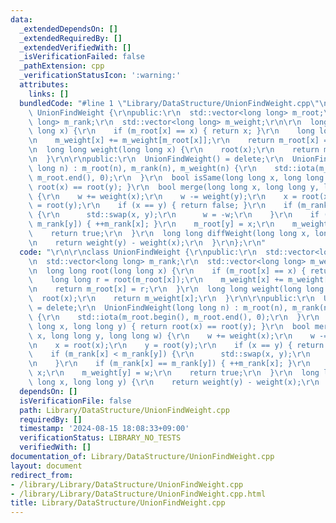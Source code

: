 ```yaml
---
data:
  _extendedDependsOn: []
  _extendedRequiredBy: []
  _extendedVerifiedWith: []
  _isVerificationFailed: false
  _pathExtension: cpp
  _verificationStatusIcon: ':warning:'
  attributes:
    links: []
  bundledCode: "#line 1 \"Library/DataStructure/UnionFindWeight.cpp\"\n\r\n\r\nclass\
    \ UnionFindWeight {\r\npublic:\r\n  std::vector<long long> m_root;\r\n  std::vector<long\
    \ long> m_rank;\r\n  std::vector<long long> m_weight;\r\n\r\n  long long root(long\
    \ long x) {\r\n    if (m_root[x] == x) { return x; }\r\n    long long r = root(m_root[x]);\r\
    \n    m_weight[x] += m_weight[m_root[x]];\r\n    return m_root[x] = r;\r\n  }\r\
    \n  long long weight(long long x) {\r\n    root(x);\r\n    return m_weight[x];\r\
    \n  }\r\n\r\npublic:\r\n  UnionFindWeight() = delete;\r\n  UnionFindWeight(long\
    \ long n) : m_root(n), m_rank(n), m_weight(n) {\r\n    std::iota(m_root.begin(),\
    \ m_root.end(), 0);\r\n  }\r\n  bool isSame(long long x, long long y) { return\
    \ root(x) == root(y); }\r\n  bool merge(long long x, long long y, long long w)\
    \ {\r\n    w += weight(x);\r\n    w -= weight(y);\r\n    x = root(x);\r\n    y\
    \ = root(y);\r\n    if (x == y) { return false; }\r\n    if (m_rank[x] < m_rank[y])\
    \ {\r\n      std::swap(x, y);\r\n      w = -w;\r\n    }\r\n    if (m_rank[x] ==\
    \ m_rank[y]) { ++m_rank[x]; }\r\n    m_root[y] = x;\r\n    m_weight[y] = w;\r\n\
    \    return true;\r\n  }\r\n  long long diffWeight(long long x, long long y) {\r\
    \n    return weight(y) - weight(x);\r\n  }\r\n};\r\n"
  code: "\r\n\r\nclass UnionFindWeight {\r\npublic:\r\n  std::vector<long long> m_root;\r\
    \n  std::vector<long long> m_rank;\r\n  std::vector<long long> m_weight;\r\n\r\
    \n  long long root(long long x) {\r\n    if (m_root[x] == x) { return x; }\r\n\
    \    long long r = root(m_root[x]);\r\n    m_weight[x] += m_weight[m_root[x]];\r\
    \n    return m_root[x] = r;\r\n  }\r\n  long long weight(long long x) {\r\n  \
    \  root(x);\r\n    return m_weight[x];\r\n  }\r\n\r\npublic:\r\n  UnionFindWeight()\
    \ = delete;\r\n  UnionFindWeight(long long n) : m_root(n), m_rank(n), m_weight(n)\
    \ {\r\n    std::iota(m_root.begin(), m_root.end(), 0);\r\n  }\r\n  bool isSame(long\
    \ long x, long long y) { return root(x) == root(y); }\r\n  bool merge(long long\
    \ x, long long y, long long w) {\r\n    w += weight(x);\r\n    w -= weight(y);\r\
    \n    x = root(x);\r\n    y = root(y);\r\n    if (x == y) { return false; }\r\n\
    \    if (m_rank[x] < m_rank[y]) {\r\n      std::swap(x, y);\r\n      w = -w;\r\
    \n    }\r\n    if (m_rank[x] == m_rank[y]) { ++m_rank[x]; }\r\n    m_root[y] =\
    \ x;\r\n    m_weight[y] = w;\r\n    return true;\r\n  }\r\n  long long diffWeight(long\
    \ long x, long long y) {\r\n    return weight(y) - weight(x);\r\n  }\r\n};\r\n"
  dependsOn: []
  isVerificationFile: false
  path: Library/DataStructure/UnionFindWeight.cpp
  requiredBy: []
  timestamp: '2024-08-15 18:08:33+09:00'
  verificationStatus: LIBRARY_NO_TESTS
  verifiedWith: []
documentation_of: Library/DataStructure/UnionFindWeight.cpp
layout: document
redirect_from:
- /library/Library/DataStructure/UnionFindWeight.cpp
- /library/Library/DataStructure/UnionFindWeight.cpp.html
title: Library/DataStructure/UnionFindWeight.cpp
---
```

